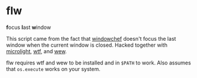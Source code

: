 
# flw

**f**ocus **l**ast **w**indow

This script came from the fact that [windowchef](https://github.com/tudurom/windowchef)
doesn't focus the last window when the current window is closed. Hacked
together with [microlight](https://github.com/stevedonovan/Microlight),
[wtf](https://github.com/wmutlis/core), and [wew](https://github.com/wmutils/opt).

flw requires wtf and wew to be installed and in `$PATH` to work. Also assumes
that `os.execute` works on your system.

